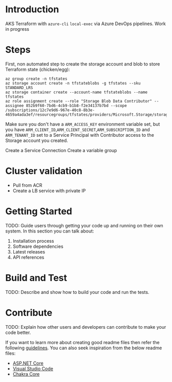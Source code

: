 # Introduction 

AKS Terraform with `azure-cli` `local-exec` via Azure DevOps pipelines. Work in progress

# Steps

First, non automated step to create the storage account and blob to store Terraform state (chicken/egg):

```
az group create -n tfstates
az storage account create -n tfstateblobs -g tfstates --sku STANDARD_LRS
az storage container create --account-name tfstateblobs --name tfstates
az role assignment create --role "Storage Blob Data Contributor" --assignee 852b9f60-7bd6-4cb9-b1b8-f2e34137b7bd --scope /subscriptions/12c7e9d6-967e-40c8-8b3e-4659a4ada3ef/resourcegroups/tfstates/providers/Microsoft.Storage/storageAccounts/tfstateblobs
```

Make sure you don't have a `ARM_ACCESS_KEY` environment variable set, but you have `ARM_CLIENT_ID`,`ARM_CLIENT_SECRET`,`ARM_SUBSCRIPTION_ID` and `ARM_TENANT_ID` set to a Service Principal with Contributor access to the Storage account you created.

Create a Service Connection
Create a variable group


# Cluster validation

- Pull from ACR
- Create a LB service with private IP
# Getting Started
TODO: Guide users through getting your code up and running on their own system. In this section you can talk about:
1.	Installation process
2.	Software dependencies
3.	Latest releases
4.	API references

# Build and Test
TODO: Describe and show how to build your code and run the tests. 

# Contribute
TODO: Explain how other users and developers can contribute to make your code better. 

If you want to learn more about creating good readme files then refer the following [guidelines](https://docs.microsoft.com/en-us/azure/devops/repos/git/create-a-readme?view=azure-devops). You can also seek inspiration from the below readme files:
- [ASP.NET Core](https://github.com/aspnet/Home)
- [Visual Studio Code](https://github.com/Microsoft/vscode)
- [Chakra Core](https://github.com/Microsoft/ChakraCore)